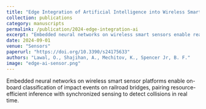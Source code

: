 ```yaml
---
title: "Edge Integration of Artificial Intelligence into Wireless Smart Sensor Platforms for Railroad Bridge Impact Detection"
collection: publications
category: manuscripts
permalink: /publication/2024-edge-integration-ai
excerpt: "Embedded neural networks on wireless smart sensors enable real-time railroad bridge impact detection."
date: 2024-09-01
venue: "Sensors"
paperurl: "https://doi.org/10.3390/s24175633"
authors: "Lawal, O., Shajihan, A., Mechitov, K., Spencer Jr, B. F."
image: "edge-ai-sensor.png"
---
```


Embedded neural networks on wireless smart sensor platforms enable on-board classification of impact events on railroad bridges, pairing resource-efficient inference with synchronized sensing to detect collisions in real time.
